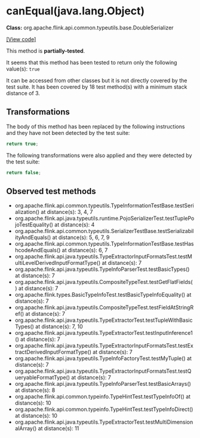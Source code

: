 # canEqual(java.lang.Object)

**Class:** org.apache.flink.api.common.typeutils.base.DoubleSerializer

[[View code]](https://github.com/apache/flink/blob/740f711c4ec9c4b7cdefd01c9f64857c345a68a1/flink-core/src/main/java//org/apache/flink/api/common/typeutils/base/DoubleSerializer.java#L83)

This method is **partially-tested**.

It seems that this method has been tested to return only the following value(s): `true`


It can be accessed from other classes but it is not directly covered by the test suite. 
It has been covered by 18 test method(s) with a minimum stack distance of 3.

## Transformations


The body of this method has been replaced by the following instructions and they have not been detected by the test suite:

```Java
return true;
```

The following transformations were also applied and they were detected by the test suite:

```Java
return false;
```





## Observed test methods

* org.apache.flink.api.common.typeutils.TypeInformationTestBase.testSerialization() at distance(s): 3, 4, 7
* org.apache.flink.api.java.typeutils.runtime.PojoSerializerTest.testTuplePojoTestEquality() at distance(s): 4
* org.apache.flink.api.common.typeutils.SerializerTestBase.testSerializabilityAndEquals() at distance(s): 5, 6, 7, 9
* org.apache.flink.api.common.typeutils.TypeInformationTestBase.testHashcodeAndEquals() at distance(s): 6, 7
* org.apache.flink.api.java.typeutils.TypeExtractorInputFormatsTest.testMultiLevelDerivedInputFormatType() at distance(s): 7
* org.apache.flink.api.java.typeutils.TypeInfoParserTest.testBasicTypes() at distance(s): 7
* org.apache.flink.api.java.typeutils.CompositeTypeTest.testGetFlatFields() at distance(s): 7
* org.apache.flink.types.BasicTypeInfoTest.testBasicTypeInfoEquality() at distance(s): 7
* org.apache.flink.api.java.typeutils.CompositeTypeTest.testFieldAtStringRef() at distance(s): 7
* org.apache.flink.api.java.typeutils.TypeExtractorTest.testTupleWithBasicTypes() at distance(s): 7, 10
* org.apache.flink.api.java.typeutils.TypeExtractorTest.testInputInference1() at distance(s): 7
* org.apache.flink.api.java.typeutils.TypeExtractorInputFormatsTest.testExtractDerivedInputFormatType() at distance(s): 7
* org.apache.flink.api.java.typeutils.TypeInfoFactoryTest.testMyTuple() at distance(s): 7
* org.apache.flink.api.java.typeutils.TypeExtractorInputFormatsTest.testQueryableFormatType() at distance(s): 7
* org.apache.flink.api.java.typeutils.TypeInfoParserTest.testBasicArrays() at distance(s): 8
* org.apache.flink.api.common.typeinfo.TypeHintTest.testTypeInfoOf() at distance(s): 10
* org.apache.flink.api.common.typeinfo.TypeHintTest.testTypeInfoDirect() at distance(s): 10
* org.apache.flink.api.java.typeutils.TypeExtractorTest.testMultiDimensionalArray() at distance(s): 11

